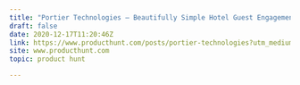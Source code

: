 ```yaml
---
title: "Portier Technologies — Beautifully Simple Hotel Guest Engagement"
draft: false
date: 2020-12-17T11:20:46Z
link: https://www.producthunt.com/posts/portier-technologies?utm_medium=RSS&utm_source=hune
site: www.producthunt.com
topic: product hunt  

---
```

